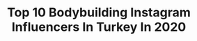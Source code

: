 ---
title: Top 10 Bodybuilding Instagram Influencers In Turkey In 2020
description: >-
  Find top bodybuilding Instagram influencers in Turkey in 2020. Most popular hashtags: #bodybuilding #istanbul #instagood #turkey.
platform: Instagram
hits: 47
text_top: Identify the best Instagram profiles on inBeat.
text_bottom: inBeat holds 47 Instagram influencers like this in Turkey for you to contact.
profiles:
  - username: "sergeyboytcov"
    fullname: >-
      Sergey Boytsov
    bio: >-
      • Official account • Top Fitness Model @freedom__roads • Master of Sports of Russia in Bodybuilding • Manager +7 (985) 318-39-25
    location: "Turkey"
    followers: 754980
    engagement: 154
    commentsToLikes: 0.234891
    id: ck5hosy9oq68o0i11daonsjwi
    verified: false
    hashtags: "#turkey, #love, #dubai, #life"
  - username: "renadefendiyev"
    fullname: >-
      🇦🇿Renad Əfəndiyev
    bio: >-
      ▪Fitness&Bodybuilding💪🏻 ▪Personal Trainer👤 ▪Fitness Instructor👤 ▪Diet planlari🍽 ▪Meşq programlari🏋‍♀ ▪PowerHouseGym🏢 ▪️ GoFitness 🏢
    location: "Turkey"
    followers: 115929
    engagement: 210
    commentsToLikes: 0.015141
    id: ck5hr1xwyu4fu0i11bvdrwwq4
    verified: false
    hashtags: "#xocavend, #qubadli, #presidentaz, #newsworld"
  - username: "shukran_soltanov"
    fullname: >-
      
    bio: >-
      ShukranSoltanov. . 🏋️‍♀️Azerbaijan Bodybuilding Champion 2019🏆🥇.Director 🏋️‍♀️Gorgud Fitnes Spa. 🔐
    location: "Turkey"
    followers: 107091
    engagement: 163
    commentsToLikes: 0.016813
    id: ck0vzoiz7a4080i19ti6ofhgw
    verified: false
    hashtags: "#byshukransoltanov, #bizbirlikdegucluyuk, #evdeqal, #stayhome"
  - username: "boroda_master_"
    fullname: >-
      
    bio: >-
      Personal Bodybuilding Trainer 2016 Azerbaijan Championship 2🏆 2017 spain Championship Prize winner 2017 Azerbaijan Champ 4🏆 2018 Azerbaijan Champ 4🏆
    location: "Turkey"
    followers: 32466
    engagement: 195
    commentsToLikes: 0.012448
    id: ck5hr200lu4jp0i116tm92x2b
    verified: false
    hashtags: "#batman, #gymnastics, #boxing, #bodibildingfederation"
  - username: "bugra_keskin"
    fullname: >-
      Bugra Keskin
    bio: >-
      Founder GYM KONG 🏆Arnold classic 2018 classic bb -1.75 🥇 🏆Kai Greene Classic CP ‘19🥇 🏆Olympia amateur🇵🇹 CP 5. ☘️organiksatinal 🔴musclebalancenutrition
    location: "Turkey"
    followers: 52385
    engagement: 714
    commentsToLikes: 0.183352
    id: ck1396owvjsxw0i19fb30k6gz
    verified: false
    hashtags: "#strong, #bodybuilding, #abs, #summer"
  - username: "turk_karargahi_xx"
    fullname: >-
      Türk karargahı
    bio: >-
      ▄︻┳ึ芫ี┻──┵ • 🇹🇷☪ϜϓſϞ☪🇹🇷 ADALET NAMLUDA NE MUTLU TÜRKÜM DİYENE 🇹🇷 İSTEKLER DAVET AMAÇLIDIR UNF X SEN YOKSAN 1 KİSI EKSİĞİZ Admin : @_hasn_dmr
    location: "Turkey"
    followers: 32971
    engagement: 244
    commentsToLikes: 0.060054
    id: ck134bdkkvm4y0i19pb8wadwr
    verified: false
    hashtags: "#gaintrick, #kesfet, #uzmancavu, #bordo"
  - username: "shahyad_khojandi"
    fullname: >-
      shahyad.khojandi
    bio: >-
      🔷️Fitness 🔷️Boxing🥊 🔷️Height:194 🔷️(BE WITH GOD BE KING) . 𝐒 🇮🇷Live in Istanbul 🇹🇷
    location: "Turkey"
    followers: 26668
    engagement: 234
    commentsToLikes: 0.178986
    id: ck0vxfuh8yoxz0i194feiqrqr
    verified: false
    hashtags: "#boxing, #istanbul, #ufcfightnight, #boxingfight"
  - username: "emincapan"
    fullname: >-
      Emin Çapan
    bio: >-
      CoFounder GYMKONG Kai Green Classic19🥈 Olympia Amateur Portugal19🥈 Cup Macedonia18🥇 ArnoldClassic18’4th @organiksatinal @musclebalancenutrition
    location: "Turkey"
    followers: 70458
    engagement: 572
    commentsToLikes: 0.016811
    id: ck1396p4tjsz50i197523dv96
    verified: false
    hashtags: "#istanbul, #gymkong, #ig, #workout"
  - username: "racon1sahne"
    fullname: >-
      ⚠️ ▄ ▅ █ ℜ𝔞𝔠𝔬𝔫 𝔄𝔩𝔢𝔪 █ ▇ ▆  ⚠️
    bio: >-
      Hayatımız İllegal Yaşantımız İllegal ⚠️
    location: "Turkey"
    followers: 4438
    engagement: 851
    commentsToLikes: 0.168138
    id: ck9hanxhfdaq30j78f2kwgzo0
    verified: false
    hashtags: "#bayra, #bordo, #vatana, #erenb"
  - username: "kaanakinciofficial"
    fullname: >-
      Kaan Akıncı
    bio: >-
      〽️Mister Europe Euro Turkey 2018🇹🇷 〽️ International Model & Actor 〽️Basın Danışmanı @selcukakabasindanismani 〽️Beykent Unv/San Diego Unv 📍Istanbul
    location: "Turkey"
    followers: 21245
    engagement: 406
    commentsToLikes: 0.072515
    id: ck6u6mk7fgh4j0j716ic3bxsw
    verified: false
    hashtags: "#pakistanstreetstyle, #ottoman, #bespokesherwani, #regal"
---